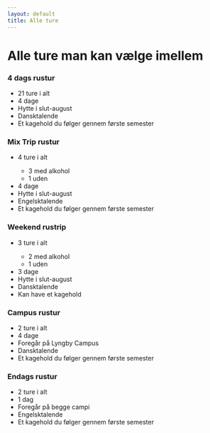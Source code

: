 ```yaml
---
layout: default
title: Alle ture
---
```


<h1>Alle ture man kan vælge imellem</h1>


<div class="box">
    <h3 class="SGh3">4 dags rustur</h3>
    <ul class="df">
    <li>21 ture i alt</li>
    <li>4 dage</li>
    <li>Hytte i slut-august</li>
    <li>Dansktalende</li>
    <li>Et kagehold du følger gennem første semester</li>
    </ul>
</div>
    
<div class="box">
    <h3 class="SGh3">Mix Trip rustur</h3>
    <ul class="df">
    <li>4 ture i alt</li>
        <ul class="notdf">
            <li>3 med alkohol</li>
            <li>1 uden</li>
        </ul>
    <li>4 dage</li>
    <li>Hytte i slut-august</li>
    <li>Engelsktalende</li>
    <li>Et kagehold du følger gennem første semester</li>
    </ul>
</div>

<div class="box">
    <h3 class="SGh3">Weekend rustrip</h3>
    <ul class="df">
    <li>3 ture i alt</li>
        <ul class="notdf">
            <li>2 med alkohol</li>
            <li>1 uden</li>
        </ul>
    <li>3 dage</li>
    <li>Hytte i slut-august</li>
    <li>Dansktalende</li>
    <li>Kan have et kagehold</li>
    </ul>
</div>

<div class="box">
    <h3 class="SGh3">Campus rustur</h3>
    <ul class="df">
    <li>2 ture i alt</li>
    <li>4 dage</li>
    <li>Foregår på Lyngby Campus</li>
    <li>Dansktalende</li>
    <li>Et kagehold du følger gennem første semester</li>
    </ul>
</div>

<div class="box">
    <h3 class="SGh3">Endags rustur</h3>
    <ul class="df">
    <li>2 ture i alt</li>
    <li>1 dag</li>
    <li>Foregår på begge campi</li>
    <li>Engelsktalende</li>
    <li>Et kagehold du følger gennem første semester</li>
    </ul>
</div>
